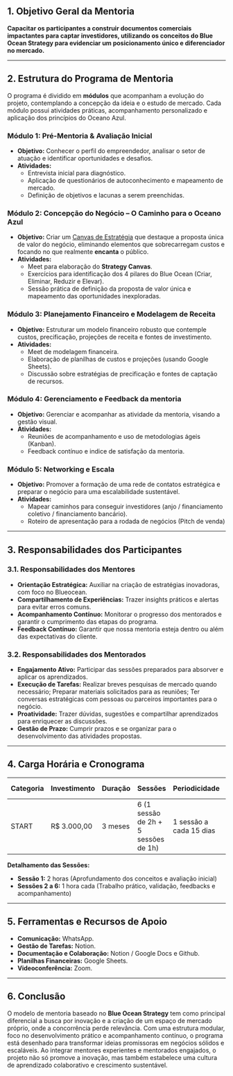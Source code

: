 ## 1. Objetivo Geral da Mentoria

**Capacitar os participantes a construir documentos comerciais impactantes para captar investidores, 
utilizando os conceitos do Blue Ocean Strategy para evidenciar um posicionamento único e diferenciador no mercado.**

---

## 2. Estrutura do Programa de Mentoria

O programa é dividido em **módulos** que acompanham a evolução do projeto, contemplando a concepção da ideia e o estudo de mercado. 
Cada módulo possui atividades práticas, acompanhamento personalizado e aplicação dos princípios do Oceano Azul.

### Módulo 1: Pré-Mentoria & Avaliação Inicial
- **Objetivo:** Conhecer o perfil do empreendedor, analisar o setor de atuação e identificar oportunidades e desafios.
- **Atividades:**
  - Entrevista inicial para diagnóstico.
  - Aplicação de questionários de autoconhecimento e mapeamento de mercado.
  - Definição de objetivos e lacunas a serem preenchidas.
  
### Módulo 2: Concepção do Negócio – O Caminho para o Oceano Azul
- **Objetivo:** Criar um [Canvas de Estratégia](https://www.blueoceanstrategy.com/tools/strategy-canvas/) que destaque a proposta única de valor do negócio,
eliminando elementos que sobrecarregam custos e focando no que realmente **encanta** o público.
- **Atividades:**
  - Meet para elaboração do **Strategy Canvas**.
  - Exercícios para identificação dos 4 pilares do Blue Ocean (Criar, Eliminar, Reduzir e Elevar).
  - Sessão prática de definição da proposta de valor única e mapeamento das oportunidades inexploradas.

### Módulo 3: Planejamento Financeiro e Modelagem de Receita
- **Objetivo:** Estruturar um modelo financeiro robusto que contemple custos, precificação, projeções de receita e fontes de investimento.
- **Atividades:**
  - Meet de modelagem financeira.
  - Elaboração de planilhas de custos e projeções (usando Google Sheets).
  - Discussão sobre estratégias de precificação e fontes de captação de recursos.

### Módulo 4: Gerenciamento e Feedback da mentoria
- **Objetivo:** Gerenciar e acompanhar as atividade da mentoria, visando a gestão visual.
- **Atividades:**
  - Reuniões de acompanhamento e uso de metodologias ágeis (Kanban).
  - Feedback contínuo e indice de satisfação da mentoria.

### Módulo 5: Networking e Escala
- **Objetivo:** Promover a formação de uma rede de contatos estratégica e preparar o negócio para uma escalabilidade sustentável.
- **Atividades:**
  - Mapear caminhos para conseguir investidores (anjo / financiamento coletivo / financiamento bancário).
  - Roteiro de apresentação para a rodada de negócios (Pitch de venda)

---

## 3. Responsabilidades dos Participantes

### 3.1. Responsabilidades dos Mentores
- **Orientação Estratégica:** Auxiliar na criação de estratégias inovadoras, com foco no Blueocean.
- **Compartilhamento de Experiências:** Trazer insights práticos e alertas para evitar erros comuns.
- **Acompanhamento Contínuo:** Monitorar o progresso dos mentorados e garantir o cumprimento das etapas do programa.
- **Feedback Contínuo:** Garantir que nossa mentoria esteja dentro ou além das expectativas do cliente.

### 3.2. Responsabilidades dos Mentorados
- **Engajamento Ativo:** Participar das sessões preparados para absorver e aplicar os aprendizados.
- **Execução de Tarefas:** Realizar breves pesquisas de mercado quando necessário; Preparar materiais solicitados para as reuniões; Ter conversas estratégicas com pessoas ou parceiros importantes para o negócio.
- **Proatividade:** Trazer dúvidas, sugestões e compartilhar aprendizados para enriquecer as discussões.
- **Gestão de Prazo:** Cumprir prazos e se organizar para o desenvolvimento das atividades propostas.

---

## 4. Carga Horária e Cronograma

| Categoria | Investimento | Duração  | Sessões                           | Periodicidade                   | Horas Totais |
|-----------|--------------|----------|-----------------------------------|---------------------------------|--------------|
| START     | R$ 3.000,00  | 3 meses  | 6 (1 sessão de 2h + 5 sessões de 1h) | 1 sessão a cada 15 dias        | 7 horas      |

**Detalhamento das Sessões:**
- **Sessão 1:** 2 horas (Aprofundamento dos conceitos e avaliação inicial)
- **Sessões 2 a 6:** 1 hora cada (Trabalho prático, validação, feedbacks e acompanhamento)

---

## 5. Ferramentas e Recursos de Apoio

- **Comunicação:** WhatsApp.
- **Gestão de Tarefas:** Notion.
- **Documentação e Colaboração:** Notion / Google Docs e Github.
- **Planilhas Financeiras:** Google Sheets.
- **Videoconferência:** Zoom.

---

## 6. Conclusão

O modelo de mentoria baseado no **Blue Ocean Strategy** tem como principal diferencial a busca por inovação e a criação de um espaço de mercado próprio, 
onde a concorrência perde relevância. Com uma estrutura modular, foco no desenvolvimento prático e acompanhamento contínuo, o programa está desenhado para transformar ideias promissoras em negócios sólidos e escaláveis. 
Ao integrar mentores experientes e mentorados engajados, o projeto não só promove a inovação, mas também estabelece uma cultura de aprendizado colaborativo e crescimento sustentável.
